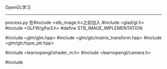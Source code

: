 OpenGL学习
***
process.py
在#include <stb_image.h>之前加入
#include <glad/gl.h>
#include <GLFW/glfw3.h>
#define STB_IMAGE_IMPLEMENTATION


#include <glm/glm.hpp>
#include <glm/gtc/matrix_transform.hpp>
#include <glm/gtc/type_ptr.hpp>

#include <learnopengl/shader_m.h>
#include <learnopengl/camera.h>

#include <iostream>
